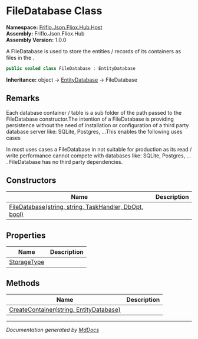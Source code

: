 ﻿<!--  
  <auto-generated>   
    The contents of this file were generated by a tool.  
    Changes to this file may be list if the file is regenerated  
  </auto-generated>   
-->

# FileDatabase Class

**Namespace:** [Friflo.Json.Fliox.Hub.Host](../index.md)  
**Assembly:** Friflo.Json.Fliox.Hub  
**Assembly Version:** 1.0.0

A FileDatabase is used to store the entities \/ records of its containers as files in the .

```csharp
public sealed class FileDatabase : EntityDatabase
```

**Inheritance:** object → [EntityDatabase](../EntityDatabase/index.md) → FileDatabase

## Remarks

Each database container \/ table is a sub folder of the path passed to the FileDatabase constructor.The intention of a FileDatabase is providing  persistence without the need of installation or configuration of a third party database server like: SQLite, Postgres, ...This enables the following uses cases

In most uses cases a FileDatabase in not suitable for production as its read \/ write performance cannot compete with databases like: SQLite, Postgres, ... . FileDatabase has no third party dependencies.

## Constructors

| Name                                                                            | Description |
| ------------------------------------------------------------------------------- | ----------- |
| [FileDatabase(string, string, TaskHandler, DbOpt, bool)](constructors/index.md) |             |

## Properties

| Name                                     | Description |
| ---------------------------------------- | ----------- |
| [StorageType](properties/StorageType.md) |             |

## Methods

| Name                                                                  | Description |
| --------------------------------------------------------------------- | ----------- |
| [CreateContainer(string, EntityDatabase)](methods/CreateContainer.md) |             |

___

*Documentation generated by [MdDocs](https://github.com/ap0llo/mddocs)*
